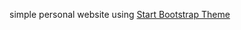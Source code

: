 
simple personal website using [Start Bootstrap Theme](http://startbootstrap.com/template-overviews/grayscale/)
